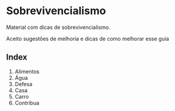 # Sobrevivencialismo

Material com dicas de sobrevivencialismo.


Aceito sugestões de melhoria e dicas de como melhorar esse guia


## Index


01. Alimentos<br/>
02. Água<br/>
03. Defesa<br/>
04. Casa<br/>
05. Carro<br/>
99. Contribua<br/>
